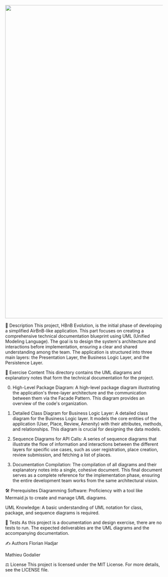 <p align="center">
<img src="https://github.com/Mathieu7483/Aiko78-Photgraphy/blob/main/img/Logo%20de%20hippocampe%20et%20circuits%20%C3%A9lectroniques.png" width="1000">
</p>



📝 Description
This project, HBnB Evolution, is the initial phase of developing a simplified AirBnB-like application. This part focuses on creating a comprehensive technical documentation blueprint using UML (Unified Modeling Language). The goal is to design the system's architecture and interactions before implementation, ensuring a clear and shared understanding among the team. The application is structured into three main layers: the Presentation Layer, the Business Logic Layer, and the Persistence Layer.

📂 Exercise Content
This directory contains the UML diagrams and explanatory notes that form the technical documentation for the project.

0. High-Level Package Diagram: A high-level package diagram illustrating the application's three-layer architecture and the communication between them via the Facade Pattern. This diagram provides an overview of the code's organization.

1. Detailed Class Diagram for Business Logic Layer: A detailed class diagram for the Business Logic layer. It models the core entities of the application (User, Place, Review, Amenity) with their attributes, methods, and relationships. This diagram is crucial for designing the data models.

2. Sequence Diagrams for API Calls: A series of sequence diagrams that illustrate the flow of information and interactions between the different layers for specific use cases, such as user registration, place creation, review submission, and fetching a list of places.

3. Documentation Compilation: The compilation of all diagrams and their explanatory notes into a single, cohesive document. This final document serves as a complete reference for the implementation phase, ensuring the entire development team works from the same architectural vision.

🛠️ Prerequisites
Diagramming Software: Proficiency with a tool like Mermaid.js to create and manage UML diagrams.

UML Knowledge: A basic understanding of UML notation for class, package, and sequence diagrams is required.

🚀 Tests
As this project is a documentation and design exercise, there are no tests to run. The expected deliverables are the UML diagrams and the accompanying documentation.

✍️ Authors
Florian Hadjar

Mathieu Godalier

⚖️ License
This project is licensed under the MIT License. For more details, see the LICENSE file.
